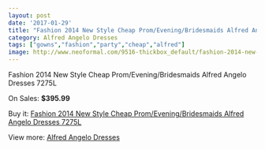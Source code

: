 ```yaml
---
layout: post
date: '2017-01-29'
title: "Fashion 2014 New Style Cheap Prom/Evening/Bridesmaids Alfred Angelo Dresses 7275L"
category: Alfred Angelo Dresses
tags: ["gowns","fashion","party","cheap","alfred"]
image: http://www.neoformal.com/9516-thickbox_default/fashion-2014-new-style-cheap-prom-evening-bridesmaids-alfred-angelo-dresses-7275l.jpg
---
```

Fashion 2014 New Style Cheap Prom/Evening/Bridesmaids Alfred Angelo Dresses 7275L

On Sales: **$395.99**
<a href="https://www.neoformal.com/en/alfred-angelo-dresses-2014/3301-fashion-2014-new-style-cheap-prom-evening-bridesmaids-alfred-angelo-dresses-7275l.html"><amp-img layout="responsive" width="600" height="600" src="//www.neoformal.com/9516-thickbox_default/fashion-2014-new-style-cheap-prom-evening-bridesmaids-alfred-angelo-dresses-7275l.jpg" alt="Fashion 2014 New Style Cheap Prom/Evening/Bridesmaids Alfred Angelo Dresses 7275L 0" /></a>

Buy it: [Fashion 2014 New Style Cheap Prom/Evening/Bridesmaids Alfred Angelo Dresses 7275L](https://www.neoformal.com/en/alfred-angelo-dresses-2014/3301-fashion-2014-new-style-cheap-prom-evening-bridesmaids-alfred-angelo-dresses-7275l.html "Fashion 2014 New Style Cheap Prom/Evening/Bridesmaids Alfred Angelo Dresses 7275L")

View more: [Alfred Angelo Dresses](https://www.neoformal.com/en/36-alfred-angelo-dresses-2014 "Alfred Angelo Dresses")